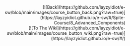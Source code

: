 



<div style="text-align: right;">
[![Back](https://github.com/layzyidiot/e-sw/blob/main/images/course_button_back.png?raw=true)](https://layzyidiot.github.io/e-sw/#/Spite-Course/8_Advanced_Components)
<div>

<div style="text-align: right;">
[![To The Wiki](https://github.com/layzyidiot/e-sw/blob/main/images/course_button_wiki.png?raw=true)](https://layzyidiot.github.io/e-sw/#/)
<div>
